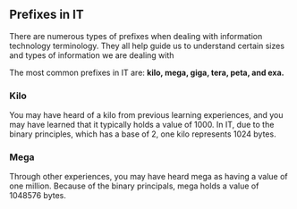 ## Prefixes in IT

There are numerous types of prefixes when dealing with information technology terminology. They all help guide us to understand certain sizes 
and types of information we are dealing with

The most common prefixes in IT are: **kilo, mega, giga, tera, peta, and exa.**

### Kilo
You may have heard of a kilo from previous learning experiences, and you may have learned that it typically holds a value of 1000. In IT, due to the
binary principles, which has a base of 2, one kilo represents 1024 bytes. 

### Mega
Through other experiences, you may have heard mega as having a value of one million. Because of the binary principals, mega holds a value of 1048576 bytes.

